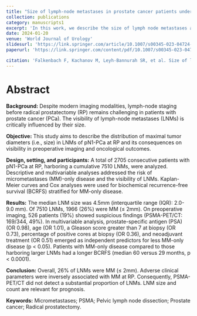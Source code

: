 ```yaml
---
title: "Size of lymph-node metastases in prostate cancer patients undergoing radical prostatectomy: implication for imaging and oncologic follow-up of 2705 lymph-node positive patients"
collection: publications
category: manuscripts1
excerpt: 'In this work, we describe the size of lymph node metastases at radical prostatectomy and the implications for prognosis.'
date: 2024-01-20
venue: 'World Journal of Urology'
slidesurl: 'https://link.springer.com/article/10.1007/s00345-023-04724-1'
paperurl: 'https://link.springer.com/content/pdf/10.1007/s00345-023-04724-1.pdf'

citation: 'Falkenbach F, Kachanov M, Leyh-Bannurah SR, et al. Size of lymph-node metastases in prostate cancer patients undergoing radical prostatectomy: implication for imaging and oncologic follow-up of 2705 lymph-node positive patients. World J Urol. 2024;42(1):38. Published 2024 Jan 20. doi:10.1007/s00345-023-04724-1'
---
```


# Abstract

**Background:** Despite modern imaging modalities, lymph-node staging before radical prostatectomy (RP) remains challenging in patients with prostate cancer (PCa). The visibility of lymph-node metastases (LNMs) is critically influenced by their size.

**Objective:** This study aims to describe the distribution of maximal tumor diameters (i.e., size) in LNMs of pN1-PCa at RP and its consequences on visibility in preoperative imaging and oncological outcomes.

**Design, setting, and participants:** A total of 2705 consecutive patients with pN1-PCa at RP, harboring a cumulative 7510 LNMs, were analyzed. Descriptive and multivariable analyses addressed the risk of micrometastases (MM)-only disease and the visibility of LNMs. Kaplan-Meier curves and Cox analyses were used for biochemical recurrence-free survival (BCRFS) stratified for MM-only disease.

**Results:** The median LNM size was 4.5mm (interquartile range (IQR): 2.0-9.0 mm). Of 7510 LNMs, 1966 (26%) were MM (≤ 2mm). On preoperative imaging, 526 patients (19%) showed suspicious findings (PSMA-PET/CT: 169/344, 49%). In multivariable analysis, prostate-specific antigen (PSA) (OR 0.98), age (OR 1.01), a Gleason score greater than 7 at biopsy (OR 0.73), percentage of positive cores at biopsy (OR 0.36), and neoadjuvant treatment (OR 0.51) emerged as independent predictors for less MM-only disease (p < 0.05). Patients with MM-only disease compared to those harboring larger LNMs had a longer BCRFS (median 60 versus 29 months, p < 0.0001).

**Conclusion:** Overall, 26% of LNMs were MM (≤ 2mm). Adverse clinical parameters were inversely associated with MM at RP. Consequently, PSMA-PET/CT did not detect a substantial proportion of LNMs. LNM size and count are relevant for prognosis.

**Keywords:** Micrometastases; PSMA; Pelvic lymph node dissection; Prostate cancer; Radical prostatectomy.
